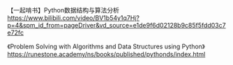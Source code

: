 【一起啃书】Python数据结构与算法分析
https://www.bilibili.com/video/BV1b54y1q7Hj?p=4&spm_id_from=pageDriver&vd_source=e1de9f6d02128b9c85f5fdd03c7e72fc

《Problem Solving with Algorithms and Data Structures using Python》
https://runestone.academy/ns/books/published/pythonds/index.html

